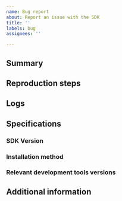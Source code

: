 ```yaml
---
name: Bug report
about: Report an issue with the SDK
title: ''
labels: bug
assignees: ''

---
```


<!-- Thank you for using Batch and taking the time to file an issue!

Please only file issues here that you believe represent actual bugs for the Batch SDK.

If you're having general trouble with your Batch integration, reach out to our support team at support@batch.com or via the Live-Chat, available on every page of the Batch dashboard. It’s the best way to make sure your question is handled by the right person in our team and in timely manners. 

Otherwise, to make it easier to diagnose your issue, please fill out the following template.

Depending on your plan, you way benefit from a specific support level. In that case (e.g. you're an Enterprise or Business customer) and to make sure your support level is respected, send an email that links your issue to the support@batch.com address.
-->

## Summary 
<!-- A summary of the problems you're having. Please state clearly expected and actual behavior. -->

## Reproduction steps
<!-- Provide detailed reproduction steps. For example :
  1. Install Batch SDK with Swift Package Manager
  2. Start the SDK in didFinishLaunchingWithOptions:
  3. Send a test notification
  4. Open the test notification
A minimal reproduction project isn’t compulsory but will reduce greatly the resolution time, and we may ask you to provide one depending on the issue.
-->

## Logs
<!-- Please don’t try filter the logs here, it’s best to provide here the rawest logs as possible. If your issue involves a crash, a stack trace is absolutely compulsory, and should be as raw as possible. If you would rather not share the logs publicly, forward them to the support@batch.com address and reference the URL of your issue. -->

## Specifications
### SDK Version
<!-- e.g. v1.17 -->
### Installation method
<!-- e.g. Swift Package Manager -->
### Relevant development tools versions
<!-- e.g. Xcode version -->

## Additional information
<!-- Anything else you can include that'll make it easier for us to help you! -->